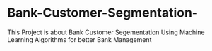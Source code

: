 # Bank-Customer-Segmentation-
This Project is about Bank Customer Segementation Using Machine Learning Algorithms for better Bank Management 
